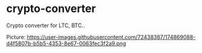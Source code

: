 # crypto-converter

Crypto converter for LTC, BTC..

Picture: https://user-images.githubusercontent.com/72438387/174869088-d4f5807b-b5b5-4353-8e67-0063fec3f2a9.png

